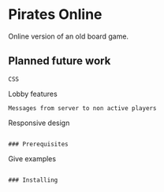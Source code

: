 # Pirates Online

Online version of an old board game.

## Planned future work

```
CSS
```
Lobby features
```
Messages from server to non active players
```
Responsive design
```

### Prerequisites

```
Give examples
```

### Installing
